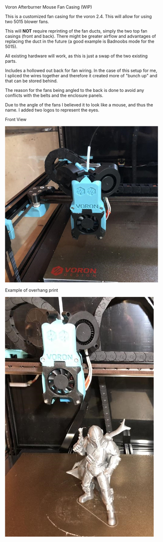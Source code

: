 Voron Afterburner Mouse Fan Casing (WIP)

This is a customized fan casing for the voron 2.4. This will allow for using two 5015 blower fans.

This will **NOT** require reprinting of the fan ducts, simply the two top fan casings (front and back). There might be greater airflow and advantages of replacing the duct in the future (a good example is Badnoobs mode for the 5015). 

All existing hardware will work, as this is just a swap of the two existing parts.


Includes a hollowed out back for fan wiring. In the case of this setup for me, I spliced the wires together and therefore it created more of "bunch up" and that can be stored behind.

The reason for the fans being angled to the back is done to avoid any conflicts with the belts and the enclosure panels.

Due to the angle of the fans I believed it to look like a mouse, and thus the name. I added two logos to represent the eyes.

Front View

![alt text](https://github.com/Crect3D/CrectVoronMods/blob/main/MouseFanCasing/FrontView.jpg?raw=true)

Example of overhang print 

![alt text](https://github.com/Crect3D/CrectVoronMods/blob/main/MouseFanCasing/PrintExample.jpg?raw=true)

